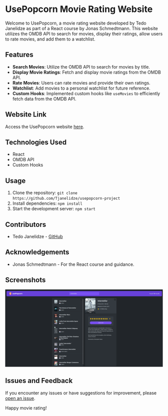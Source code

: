 # UsePopcorn Movie Rating Website

Welcome to UsePopcorn, a movie rating website developed by Tedo Janelidze as part of a React course by Jonas Schmedtmann. This website utilizes the OMDB API to search for movies, display their ratings, allow users to rate movies, and add them to a watchlist.

## Features

- **Search Movies**: Utilize the OMDB API to search for movies by title.
- **Display Movie Ratings**: Fetch and display movie ratings from the OMDB API.
- **Rate Movies**: Users can rate movies and provide their own ratings.
- **Watchlist**: Add movies to a personal watchlist for future reference.
- **Custom Hooks**: Implemented custom hooks like `useMovies` to efficiently fetch data from the OMDB API.

## Website Link

Access the UsePopcorn website [here](https://usepopcorn-ted.netlify.app/).

## Technologies Used

- React
- OMDB API
- Custom Hooks

## Usage

1. Clone the repository: `git clone https://github.com/Tjanelidze/usepopcorn-project`
2. Install dependencies: `npm install`
3. Start the development server: `npm start`

## Contributors

- Tedo Janelidze - [GitHub](https://github.com/Tjanelidze)

## Acknowledgements

- Jonas Schmedtmann - For the React course and guidance.

## Screenshots

![UsePopcorn Screenshot](public/usePopcorn-screenshot.png)

## Issues and Feedback

If you encounter any issues or have suggestions for improvement, please [open an issue](https://github.com/your-username/usepopcorn/issues).

Happy movie rating!
